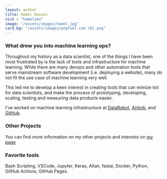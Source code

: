 ```yaml
---
layout: author
title: Hamel Husain
nick : "hamelsmu"
image: "/assets/images/hamel.jpg"
card_bg: "/assets/images/pngfuel.com (8).png"
---
```


### What drew you into machine learning ops?

Throughout my history as a data scientist, one of the things I have been most frustrated by is the lack of tools and infrastructure for machine learning.  While there are many devops and other automation tools that serve mainstream software development (i.e. deploying a website), many do not fit the use case of machine learning very well.  

This led me to develop a keen interest in creating tools that can mimize toil for data scientists, and make the process of prototyping, developing, scaling, testing and measuring data products easier.

I've worked on machine learning infrastructure at [DataRobot](https://www.datarobot.com/), [Airbnb](https://www.airbnb.com/), and [GitHub](https://github.com/).

### Other Projects

You can find more information on my other projects and interests on [my page](http://hamel.io/)

### Favorite tools

Bash Scripting, VSCode, Jupyter, Keras, Altair, fastai, Docker, Python, GitHub Actions, GitHub Pages.
